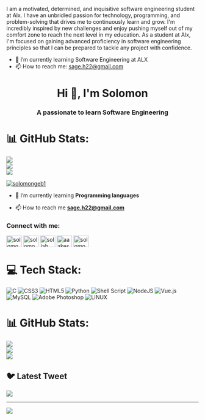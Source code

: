 I am a motivated, determined, and inquisitive software engineering student at Alx. I have an unbridled passion for technology, programming, and problem-solving that drives me to continuously learn and grow. I'm incredibly inspired by new challenges and enjoy pushing myself out of my comfort zone to reach the next level in my education. As a student at Alx, I'm focused on gaining advanced proficiency in software engineering principles so that I can be prepared to tackle any project with confidence.

- 🌱 I’m currently learning Software Engineering at ALX
- 📫 How to reach me: sage.h22@gmail.com
<h1 align="center">Hi 👋, I'm Solomon</h1>
<h3 align="center">A passionate to learn Software Engineering</h3>

# 📊 GitHub Stats:
![](https://github-readme-stats.vercel.app/api?username=solomongegziabher&theme=tokyonight&hide_border=false&include_all_commits=false&count_private=true)<br/>
![](https://github-readme-streak-stats.herokuapp.com/?user=solomongegziabher&theme=tokyonight&hide_border=false)<br/>
![](https://github-readme-stats.vercel.app/api/top-langs/?username=solomongegziabher&theme=tokyonight&hide_border=false&include_all_commits=false&count_private=true&layout=compact)


<p align="left"> <a href="https://twitter.com/solomongeb1" target="blank"><img src="https://img.shields.io/twitter/follow/solomongeb1?logo=twitter&style=for-the-badge" alt="solomongeb1" /></a> </p>

- 🌱 I’m currently learning **Programming languages**

- 📫 How to reach me **sage.h22@gmail.com**

<h3 align="left">Connect with me:</h3>
<p align="left">
<a href="https://twitter.com/solomongeb1" target="blank"><img align="center" src="https://raw.githubusercontent.com/rahuldkjain/github-profile-readme-generator/master/src/images/icons/Social/twitter.svg" alt="solomongeb1" height="30" width="40" /></a>
<a href="https://linkedin.com/in/solomon-gebremedhin-17b5251b2" target="blank"><img align="center" src="https://raw.githubusercontent.com/rahuldkjain/github-profile-readme-generator/master/src/images/icons/Social/linked-in-alt.svg" alt="solomon-gebremedhin" height="30" width="40" /></a>
<a href="https://fb.com/sol.jahman.238" target="blank"><img align="center" src="https://raw.githubusercontent.com/rahuldkjain/github-profile-readme-generator/master/src/images/icons/Social/facebook.svg" alt="sol jah man" height="30" width="40" /></a>
<a href="https://instagram.com/aaakesumaawi" target="blank"><img align="center" src="https://raw.githubusercontent.com/rahuldkjain/github-profile-readme-generator/master/src/images/icons/Social/instagram.svg" alt="aaakesumaawi" height="30" width="40" /></a>
<a href="https://www.youtube.com/c/solomongebreegziabher7622" target="blank"><img align="center" src="https://raw.githubusercontent.com/rahuldkjain/github-profile-readme-generator/master/src/images/icons/Social/youtube.svg" alt="solomon gebre egziabher" height="30" width="40" /></a>
</p>

# 💻 Tech Stack:
![C](https://img.shields.io/badge/c-%2300599C.svg?style=for-the-badge&logo=c&logoColor=white) ![CSS3](https://img.shields.io/badge/css3-%231572B6.svg?style=for-the-badge&logo=css3&logoColor=white) ![HTML5](https://img.shields.io/badge/html5-%23E34F26.svg?style=for-the-badge&logo=html5&logoColor=white) ![Python](https://img.shields.io/badge/python-3670A0?style=for-the-badge&logo=python&logoColor=ffdd54) ![Shell Script](https://img.shields.io/badge/shell_script-%23121011.svg?style=for-the-badge&logo=gnu-bash&logoColor=white) ![NodeJS](https://img.shields.io/badge/node.js-6DA55F?style=for-the-badge&logo=node.js&logoColor=white) ![Vue.js](https://img.shields.io/badge/vuejs-%2335495e.svg?style=for-the-badge&logo=vuedotjs&logoColor=%234FC08D) ![MySQL](https://img.shields.io/badge/mysql-%2300f.svg?style=for-the-badge&logo=mysql&logoColor=white) ![Adobe Photoshop](https://img.shields.io/badge/adobephotoshop-%2331A8FF.svg?style=for-the-badge&logo=adobephotoshop&logoColor=white) ![LINUX](https://img.shields.io/badge/Linux-FCC624?style=for-the-badge&logo=linux&logoColor=black)
# 📊 GitHub Stats:
![](https://github-readme-stats.vercel.app/api?username=solomongegziabher&theme=tokyonight&hide_border=false&include_all_commits=false&count_private=true)<br/>
![](https://github-readme-streak-stats.herokuapp.com/?user=solomongegziabher&theme=tokyonight&hide_border=false)<br/>
![](https://github-readme-stats.vercel.app/api/top-langs/?username=solomongegziabher&theme=tokyonight&hide_border=false&include_all_commits=false&count_private=true&layout=compact)

## 🐦 Latest Tweet
[![](https://gtce.itsvg.in/api?username=https://twitter.com/solomongeb1)](https://github.com/VishwaGauravIn/github-twitter-card-embed)

---
[![](https://visitcount.itsvg.in/api?id=solomongegziabher&icon=2&color=1)](https://visitcount.itsvg.in)

